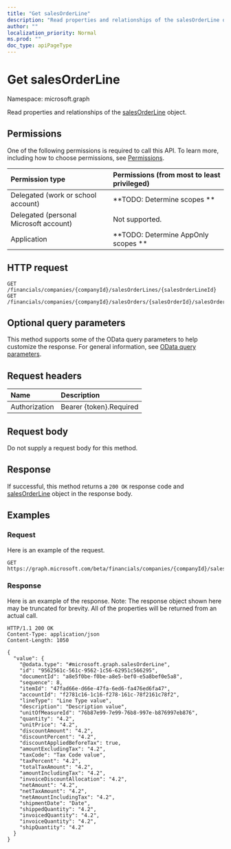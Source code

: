 ```yaml
---
title: "Get salesOrderLine"
description: "Read properties and relationships of the salesOrderLine object."
author: ""
localization_priority: Normal
ms.prod: ""
doc_type: apiPageType
---
```


# Get salesOrderLine

Namespace: microsoft.graph

Read properties and relationships of the [salesOrderLine](../resources/salesorderline.md) object.

## Permissions
One of the following permissions is required to call this API. To learn more, including how to choose permissions, see [Permissions](/concepts/permissions-reference.md).

|Permission type|Permissions (from most to least privileged)|
|:---|:---|
|Delegated (work or school account)|**TODO: Determine scopes **|
|Delegated (personal Microsoft account)|Not supported.|
|Application|**TODO: Determine AppOnly scopes **|

## HTTP request
<!-- {
  "blockType": "ignored"
}
-->
``` http
GET /financials/companies/{companyId}/salesOrderLines/{salesOrderLineId}
GET /financials/companies/{companyId}/salesOrders/{salesOrderId}/salesOrderLines/{salesOrderLineId}
```

## Optional query parameters
This method supports some of the OData query parameters to help customize the response. For general information, see [OData query parameters](/graph/query-parameters).

## Request headers
|Name|Description|
|:---|:---|
|Authorization|Bearer {token}.Required|

## Request body
Do not supply a request body for this method.

## Response
If successful, this method returns a `200 OK` response code and [salesOrderLine](../resources/salesorderline.md) object in the response body.

## Examples

### Request
Here is an example of the request.
<!-- {
  "blockType": "request",
  "name": "get_salesorderline"
}
-->
``` http
GET https://graph.microsoft.com/beta/financials/companies/{companyId}/salesOrderLines/{salesOrderLineId}
```

### Response
Here is an example of the response. Note: The response object shown here may be truncated for brevity. All of the properties will be returned from an actual call.
<!-- {
  "blockType": "response",
  "truncated": true,
  "@odata.type": "microsoft.graph.salesOrderLine"
}
-->
``` http
HTTP/1.1 200 OK
Content-Type: application/json
Content-Length: 1050

{
  "value": {
    "@odata.type": "#microsoft.graph.salesOrderLine",
    "id": "9562561c-561c-9562-1c56-62951c566295",
    "documentId": "a8e5f0be-f0be-a8e5-bef0-e5a8bef0e5a8",
    "sequence": 8,
    "itemId": "47fad66e-d66e-47fa-6ed6-fa476ed6fa47",
    "accountId": "f2781c16-1c16-f278-161c-78f2161c78f2",
    "lineType": "Line Type value",
    "description": "Description value",
    "unitOfMeasureId": "76b87e99-7e99-76b8-997e-b876997eb876",
    "quantity": "4.2",
    "unitPrice": "4.2",
    "discountAmount": "4.2",
    "discountPercent": "4.2",
    "discountAppliedBeforeTax": true,
    "amountExcludingTax": "4.2",
    "taxCode": "Tax Code value",
    "taxPercent": "4.2",
    "totalTaxAmount": "4.2",
    "amountIncludingTax": "4.2",
    "invoiceDiscountAllocation": "4.2",
    "netAmount": "4.2",
    "netTaxAmount": "4.2",
    "netAmountIncludingTax": "4.2",
    "shipmentDate": "Date",
    "shippedQuantity": "4.2",
    "invoicedQuantity": "4.2",
    "invoiceQuantity": "4.2",
    "shipQuantity": "4.2"
  }
}
```

